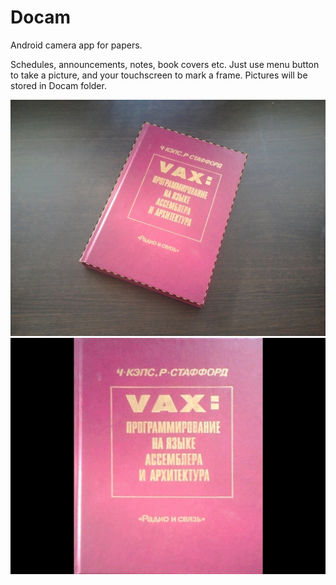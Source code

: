 Docam
=====

Android camera app for papers.

Schedules, announcements, notes, book covers etc. Just use menu button to take a picture, and your touchscreen to mark a frame. Pictures will be stored in Docam folder.

![Before](/google_play_assets/docam_scr1.jpg "Before")
![After](/google_play_assets/docam_scr2.jpg "After")
